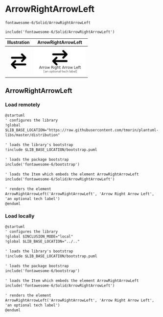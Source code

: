 # ArrowRightArrowLeft


```text
fontawesome-6/Solid/ArrowRightArrowLeft
```

```text
include('fontawesome-6/Solid/ArrowRightArrowLeft')
```



| Illustration | ArrowRightArrowLeft |
| :---: | :---: |
| ![illustration for Illustration](../../fontawesome-6/Solid/ArrowRightArrowLeft.png) | ![illustration for ArrowRightArrowLeft](../../fontawesome-6/Solid/ArrowRightArrowLeft.Local.png) |




## ArrowRightArrowLeft

### Load remotely
```plantuml
@startuml
' configures the library
!global $LIB_BASE_LOCATION="https://raw.githubusercontent.com/tmorin/plantuml-libs/master/distribution"

' loads the library's bootstrap
!include $LIB_BASE_LOCATION/bootstrap.puml

' loads the package bootstrap
include('fontawesome-6/bootstrap')

' loads the Item which embeds the element ArrowRightArrowLeft
include('fontawesome-6/Solid/ArrowRightArrowLeft')

' renders the element
ArrowRightArrowLeft('ArrowRightArrowLeft', 'Arrow Right Arrow Left', 'an optional tech label')
@enduml
```

### Load locally
```plantuml
@startuml
' configures the library
!global $INCLUSION_MODE="local"
!global $LIB_BASE_LOCATION="../.."

' loads the library's bootstrap
!include $LIB_BASE_LOCATION/bootstrap.puml

' loads the package bootstrap
include('fontawesome-6/bootstrap')

' loads the Item which embeds the element ArrowRightArrowLeft
include('fontawesome-6/Solid/ArrowRightArrowLeft')

' renders the element
ArrowRightArrowLeft('ArrowRightArrowLeft', 'Arrow Right Arrow Left', 'an optional tech label')
@enduml
```


